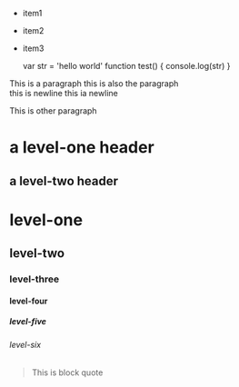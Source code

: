 <link rel="stylesheet" href="style/style.css" />
<div class="md-content">

- item1
- item2
- item3


    var str = 'hello world'
    function test() {
        console.log(str)
    }

This is a paragraph
this is also the paragraph \
this is newline
this ia newline

This is other paragraph

a level-one header
==================

a level-two header
------------------

# level-one

## level-two

### level-three

#### level-four

##### level-five

###### level-six

> This
> is
> block
> quote

</div>